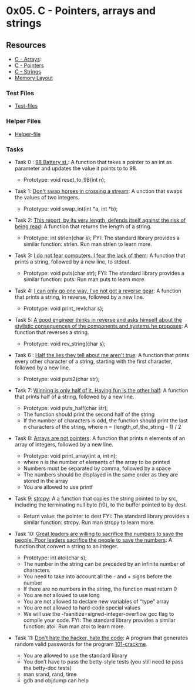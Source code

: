 # 0x05. C - Pointers, arrays and strings
## Resources
+ [C - Arrays](https://www.tutorialspoint.com/cprogramming/c_arrays.htm):
+ [C - Pointers](https://www.tutorialspoint.com/cprogramming/c_pointers.htm)
+ [C - Strings](https://www.tutorialspoint.com/cprogramming/c_strings.htm)
+ [Memory Layout](https://aticleworld.com/memory-layout-of-c-program/)
### Test Files
+ [Test-files](https://github.com/Hiluhree/alx-low_level_programming/tree/master/0x05-pointers_arrays_strings/test_files)
### Helper Files
+ [Helper-file](https://github.com/Hiluhree/alx-low_level_programming/tree/master/0x05-pointers_arrays_strings/helper_file)
### Tasks
+ Task 0 : [98 Battery st.](https://github.com/Hiluhree/alx-low_level_programming/blob/master/0x05-pointers_arrays_strings/0-reset_to_98.c): A function that takes a pointer to an int as parameter and updates the value it points to to 98.</br>
	+ Prototype: void reset_to_98(int n);
+ Task 1: [Don't swap horses in crossing a stream](https://github.com/Hiluhree/alx-low_level_programming/blob/master/0x05-pointers_arrays_strings/1-swap.c): A unction that swaps the values of two integers.
	+ Prototype: void swap_int(int *a, int *b);
+ Task 2: [This report, by its very length, defends itself against the risk of being read](https://github.com/Hiluhree/alx-low_level_programming/blob/master/0x05-pointers_arrays_strings/2-strlen.c): A function that returns the length of a string.

	+ Prototype: int strlen(char s);
FYI: The standard library provides a similar function: strlen. Run man strlen to learn more.
+ Task 3: [I do not fear computers. I fear the lack of them](https://github.com/Hiluhree/alx-low_level_programming/blob/master/0x05-pointers_arrays_strings/3-puts.c): A function that prints a string, followed by a new line, to stdout.
	+ Prototype: void puts(char str);
FYI: The standard library provides a similar function: puts. Run man puts to learn more.
+ Task 4: [I can only go one way. I've not got a reverse gear](https://github.com/Hiluhree/alx-low_level_programming/blob/master/0x05-pointers_arrays_strings/4-print_rev.c): A function that prints a string, in reverse, followed by a new line.
	+ Prototype: void print_rev(char s);
+ Task 5: [A good engineer thinks in reverse and asks himself about the stylistic consequences of the components and systems he proposes](https://github.com/Hiluhree/alx-low_level_programming/blob/master/0x05-pointers_arrays_strings/5-rev_string.c): A function that reverses a string.
	+ Prototype: void rev_string(char s);
+ Task 6 : [Half the lies they tell about me aren't true](https://github.com/Hiluhree/alx-low_level_programming/blob/master/0x05-pointers_arrays_strings/6-puts2.c): A function that prints every other character of a string, starting with the first character, followed by a new line.
	+ Prototype: void puts2(char str);
+ Task 7: [Winning is only half of it. Having fun is the other half](https://github.com/Hiluhree/alx-low_level_programming/blob/master/0x05-pointers_arrays_strings/7-puts_half.c): A function that prints half of a string, followed by a new line.
	+ Prototype: void puts_half(char str);
	+ The function should print the second half of the string
	+ If the number of characters is odd, the function should print the last n characters of the string, where n = (length_of_the_string - 1) / 2
+ Task 8: [Arrays are not pointers](https://github.com/Hiluhree/alx-low_level_programming/blob/master/0x05-pointers_arrays_strings/8-print_array.c): A function that prints n elements of an array of integers, followed by a new line.
	+ Prototype: void print_array(int a, int n);
	+ where n is the number of elements of the array to be printed
	+ Numbers must be separated by comma, followed by a space
	+ The numbers should be displayed in the same order as they are stored in the array
	+ You are allowed to use printf
+ Task 9: [strcpy](https://github.com/Hiluhree/alx-low_level_programming/blob/master/0x05-pointers_arrays_strings/9-strcpy.c): A a function that copies the string pointed to by src, including the terminating null byte (\0), to the buffer pointed to by dest.
	+ Return value: the pointer to dest
FYI: The standard library provides a similar function: strcpy. Run man strcpy to learn more.
+ Task 10: [Great leaders are willing to sacrifice the numbers to save the people. Poor leaders sacrifice the people to save the numbers](https://github.com/Hiluhree/alx-low_level_programming/blob/master/0x05-pointers_arrays_strings/100-atoi.c): A function that convert a string to an integer.
	+ Prototype: int atoi(char s);
	+ The number in the string can be preceded by an infinite number of characters
	+ You need to take into account all the - and + signs before the number
	+ If there are no numbers in the string, the function must return 0
	+ You are not allowed to use long
	+ You are not allowed to declare new variables of “type” array
	+ You are not allowed to hard-code special values
	+ We will use the -fsanitize=signed-integer-overflow gcc flag to compile your code.
FYI: The standard library provides a similar function: atoi. Run man atoi to learn more.
+ Task 11: [Don't hate the hacker, hate the code](https://github.com/Hiluhree/alx-low_level_programming/blob/master/0x05-pointers_arrays_strings/100-atoi.c): A program that generates random valid passwords for the program [101-crackme](https://github.com/holbertonschool/0x04.c).
	+ You are allowed to use the standard library
	+ You don’t have to pass the betty-style tests (you still need to pass the betty-doc tests)
	+ man srand, rand, time
	+ gdb and objdump can help
